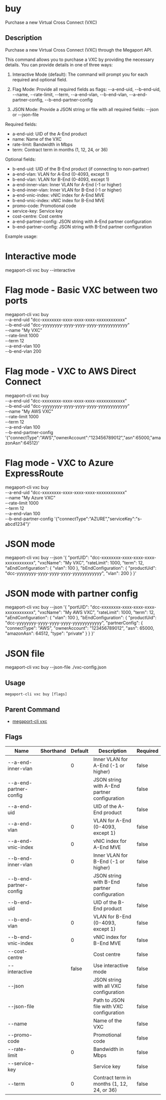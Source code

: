 # buy

Purchase a new Virtual Cross Connect (VXC)

## Description

Purchase a new Virtual Cross Connect (VXC) through the Megaport API.

This command allows you to purchase a VXC by providing the necessary details.
You can provide details in one of three ways:

1. Interactive Mode (default):
   The command will prompt you for each required and optional field.

2. Flag Mode:
   Provide all required fields as flags:
   --a-end-uid, --b-end-uid, --name, --rate-limit, --term,
   --a-end-vlan, --b-end-vlan, --a-end-partner-config, --b-end-partner-config

3. JSON Mode:
   Provide a JSON string or file with all required fields:
   --json <json-string> or --json-file <path>

Required fields:
- a-end-uid: UID of the A-End product
- name: Name of the VXC
- rate-limit: Bandwidth in Mbps
- term: Contract term in months (1, 12, 24, or 36)

Optional fields:
- b-end-uid: UID of the B-End product (if connecting to non-partner)
- a-end-vlan: VLAN for A-End (0-4093, except 1)
- b-end-vlan: VLAN for B-End (0-4093, except 1)
- a-end-inner-vlan: Inner VLAN for A-End (-1 or higher)
- b-end-inner-vlan: Inner VLAN for B-End (-1 or higher)
- a-end-vnic-index: vNIC index for A-End MVE
- b-end-vnic-index: vNIC index for B-End MVE
- promo-code: Promotional code
- service-key: Service key
- cost-centre: Cost centre
- a-end-partner-config: JSON string with A-End partner configuration
- b-end-partner-config: JSON string with B-End partner configuration

Example usage:

# Interactive mode
megaport-cli vxc buy --interactive

# Flag mode - Basic VXC between two ports
megaport-cli vxc buy \
  --a-end-uid "dcc-xxxxxxxx-xxxx-xxxx-xxxx-xxxxxxxxxxxx" \
  --b-end-uid "dcc-yyyyyyyy-yyyy-yyyy-yyyy-yyyyyyyyyyyy" \
  --name "My VXC" \
  --rate-limit 1000 \
  --term 12 \
  --a-end-vlan 100 \
  --b-end-vlan 200

# Flag mode - VXC to AWS Direct Connect
megaport-cli vxc buy \
  --a-end-uid "dcc-xxxxxxxx-xxxx-xxxx-xxxx-xxxxxxxxxxxx" \
  --b-end-uid "dcc-yyyyyyyy-yyyy-yyyy-yyyy-yyyyyyyyyyyy" \
  --name "My AWS VXC" \
  --rate-limit 1000 \
  --term 12 \
  --a-end-vlan 100 \
  --b-end-partner-config '{"connectType":"AWS","ownerAccount":"123456789012","asn":65000,"amazonAsn":64512}'

# Flag mode - VXC to Azure ExpressRoute
megaport-cli vxc buy \
  --a-end-uid "dcc-xxxxxxxx-xxxx-xxxx-xxxx-xxxxxxxxxxxx" \
  --name "My Azure VXC" \
  --rate-limit 1000 \
  --term 12 \
  --a-end-vlan 100 \
  --b-end-partner-config '{"connectType":"AZURE","serviceKey":"s-abcd1234"}'

# JSON mode
megaport-cli vxc buy --json '{
  "portUID": "dcc-xxxxxxxx-xxxx-xxxx-xxxx-xxxxxxxxxxxx",
  "vxcName": "My VXC",
  "rateLimit": 1000,
  "term": 12,
  "aEndConfiguration": {
    "vlan": 100
  },
  "bEndConfiguration": {
    "productUid": "dcc-yyyyyyyy-yyyy-yyyy-yyyy-yyyyyyyyyyyy",
    "vlan": 200
  }
}'

# JSON mode with partner config
megaport-cli vxc buy --json '{
  "portUID": "dcc-xxxxxxxx-xxxx-xxxx-xxxx-xxxxxxxxxxxx",
  "vxcName": "My AWS VXC",
  "rateLimit": 1000,
  "term": 12,
  "aEndConfiguration": {
    "vlan": 100
  },
  "bEndConfiguration": {
    "productUid": "dcc-yyyyyyyy-yyyy-yyyy-yyyy-yyyyyyyyyyyy",
    "partnerConfig": {
      "connectType": "AWS",
      "ownerAccount": "123456789012",
      "asn": 65000,
      "amazonAsn": 64512,
      "type": "private"
    }
  }
}'

# JSON file
megaport-cli vxc buy --json-file ./vxc-config.json



## Usage

```
megaport-cli vxc buy [flags]
```



## Parent Command

* [megaport-cli vxc](vxc.md)




## Flags

| Name | Shorthand | Default | Description | Required |
|------|-----------|---------|-------------|----------|
| --a-end-inner-vlan |  | 0 | Inner VLAN for A-End (-1 or higher) | false |
| --a-end-partner-config |  |  | JSON string with A-End partner configuration | false |
| --a-end-uid |  |  | UID of the A-End product | false |
| --a-end-vlan |  | 0 | VLAN for A-End (0-4093, except 1) | false |
| --a-end-vnic-index |  | 0 | vNIC index for A-End MVE | false |
| --b-end-inner-vlan |  | 0 | Inner VLAN for B-End (-1 or higher) | false |
| --b-end-partner-config |  |  | JSON string with B-End partner configuration | false |
| --b-end-uid |  |  | UID of the B-End product | false |
| --b-end-vlan |  | 0 | VLAN for B-End (0-4093, except 1) | false |
| --b-end-vnic-index |  | 0 | vNIC index for B-End MVE | false |
| --cost-centre |  |  | Cost centre | false |
| --interactive |  | false | Use interactive mode | false |
| --json |  |  | JSON string with all VXC configuration | false |
| --json-file |  |  | Path to JSON file with VXC configuration | false |
| --name |  |  | Name of the VXC | false |
| --promo-code |  |  | Promotional code | false |
| --rate-limit |  | 0 | Bandwidth in Mbps | false |
| --service-key |  |  | Service key | false |
| --term |  | 0 | Contract term in months (1, 12, 24, or 36) | false |




